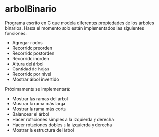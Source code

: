 arbolBinario
============

Programa escrito en C que modela diferentes propiedades de los árboles binarios. Hasta el momento solo están
implementados las siguientes funciones:

- Agregar nodos
- Recorrido preorden
- Recorrido postorden
- Recorrido inorden
- Altura del árbol
- Cantidad de hojas
- Recorrido por nivel
- Mostrar árbol invertido

Próximamente se implementará:

- Mostrar las ramas del árbol
- Mostrar la rama más larga
- Mostrar la rama más corta
- Balancear el árbol
- Hacer rotaciones simples a la izquierda y derecha
- Hacer rotaciones dobles a la izquierda y derecha
- Mostrar la estructura del árbol